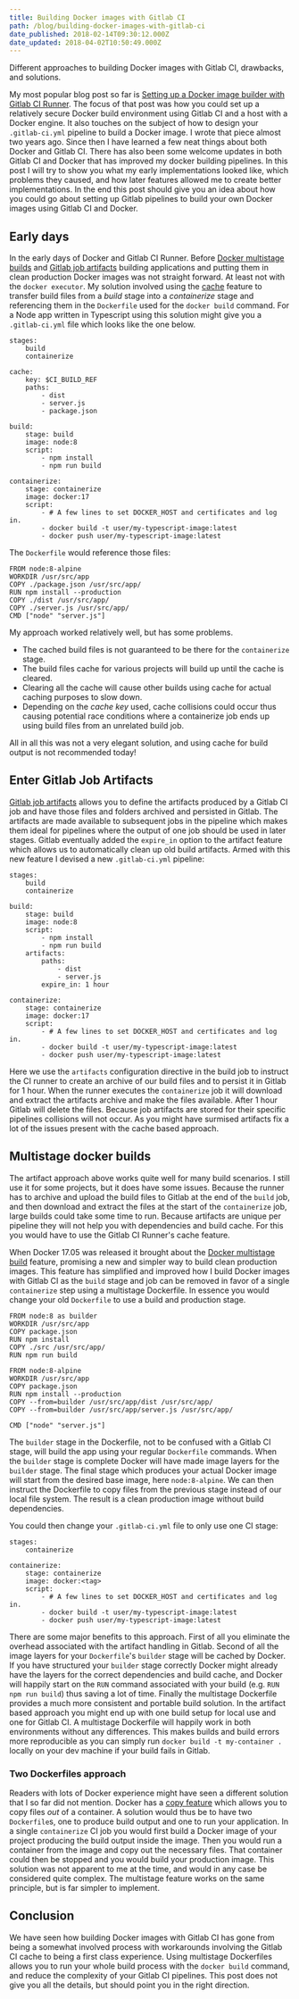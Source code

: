 ```yaml
---
title: Building Docker images with Gitlab CI
path: /blog/building-docker-images-with-gitlab-ci
date_published: 2018-02-14T09:30:12.000Z
date_updated: 2018-04-02T10:50:49.000Z
---
```


Different approaches to building Docker images with Gitlab CI, drawbacks, and solutions.

My most popular blog post so far is [Setting up a Docker image builder with Gitlab CI Runner](https://snorre.io/setting-up-gitlab-ci-runner-docker-image-builder/). The focus of that post was how you could set up a relatively secure Docker build environment using Gitlab CI and a host with a Docker engine. It also touches on the subject of how to design your `.gitlab-ci.yml` pipeline to build a Docker image. I wrote that piece almost two years ago. Since then I have learned a few neat things about both Docker and Gitlab CI. There has also been some welcome updates in both Gitlab CI and Docker that has improved my docker building pipelines. In this post I will try to show you what my early implementations looked like, which problems they caused, and how later features allowed me to create better implementations. In the end this post should give you an idea about how you could go about setting up Gitlab pipelines to build your own Docker images using Gitlab CI and Docker.

## Early days

In the early days of Docker and Gitlab CI Runner. Before [Docker multistage builds](https://docs.docker.com/develop/develop-images/multistage-build/) and [Gitlab job artifacts](https://docs.gitlab.com/ce/user/project/pipelines/job_artifacts.html) building applications and putting them in clean production Docker images was not straight forward. At least not with the `docker executor`. My solution involved using the [cache](https://docs.gitlab.com/ce/ci/yaml/README.html#cache) feature to transfer build files from a *build* stage into a *containerize* stage and referencing them in the `Dockerfile` used for the `docker build` command. For a Node app written in Typescript using this solution might give you a `.gitlab-ci.yml` file which looks like the one below.

    stages:
        build
        containerize
    
    cache:
        key: $CI_BUILD_REF
        paths:
            - dist
            - server.js
            - package.json
    
    build:
        stage: build
        image: node:8
        script:
            - npm install
            - npm run build
    
    containerize:
        stage: containerize
        image: docker:17
        script:
            - # A few lines to set DOCKER_HOST and certificates and log in.
            - docker build -t user/my-typescript-image:latest
            - docker push user/my-typescript-image:latest
    

The `Dockerfile` would reference those files:

    FROM node:8-alpine
    WORKDIR /usr/src/app
    COPY ./package.json /usr/src/app/
    RUN npm install --production
    COPY ./dist /usr/src/app/
    COPY ./server.js /usr/src/app/
    CMD ["node" "server.js"]
    

My approach worked relatively well, but has some problems.

- The cached build files is not guaranteed to be there for the `containerize` stage.
- The build files cache for various projects will build up until the cache is cleared.
- Clearing all the cache will cause other builds using cache for actual caching purposes to slow down.
- Depending on the *cache key* used, cache collisions could occur thus causing potential race conditions where a containerize job ends up using build files from an unrelated build job.

All in all this was not a very elegant solution, and using cache for build output is not recommended today!

## Enter Gitlab Job Artifacts

[Gitlab job artifacts](https://docs.gitlab.com/ce/user/project/pipelines/job_artifacts.html) allows you to define the artifacts produced by a Gitlab CI job and have those files and folders archived and persisted in Gitlab. The artifacts are made available to subsequent jobs in the pipeline which makes them ideal for pipelines where the output of one job should be used in later stages. Gitlab eventually added the `expire_in` option to the artifact feature which allows us to automatically clean up old build artifacts. Armed with this new feature I devised a new `.gitlab-ci.yml` pipeline:

    stages:
        build
        containerize
    
    build:
        stage: build
        image: node:8
        script:
            - npm install
            - npm run build
        artifacts:
            paths:
                - dist
                - server.js
            expire_in: 1 hour
    
    containerize:
        stage: containerize
        image: docker:17
        script:
            - # A few lines to set DOCKER_HOST and certificates and log in.
            - docker build -t user/my-typescript-image:latest
            - docker push user/my-typescript-image:latest
    

Here we use the `artifacts` configuration directive in the build job to instruct the CI runner to create an archive of our build files and to persist it in Gitlab for 1 hour. When the runner executes the `containerize` job it will download and extract the artifacts archive and make the files available. After 1 hour Gitlab will delete the files. Because job artifacts are stored for their specific pipelines collisions will not occur. As you might have surmised artifacts fix a lot of the issues present with the cache based approach.

## Multistage docker builds

The artifact approach above works quite well for many build scenarios. I still use it for some projects, but it does have some issues. Because the runner has to archive and upload the build files to Gitlab at the end of the `build` job, and then download and extract the files at the start of the `containerize` job, large builds could take some time to run. Because artifacts are unique per pipeline they will not help you with dependencies and build cache. For this you would have to use the Gitlab CI Runner's cache feature.

When Docker 17.05 was released it brought about the [Docker multistage build](https://docs.docker.com/develop/develop-images/multistage-build/) feature, promising a new and simpler way to build clean production images. This feature has simplified and improved how I build Docker images with Gitlab CI as the `build` stage and job can be removed in favor of a single `containerize` step using a multistage Dockerfile. In essence you would change your old `Dockerfile` to use a build and production stage.

    FROM node:8 as builder
    WORKDIR /usr/src/app
    COPY package.json
    RUN npm install
    COPY ./src /usr/src/app/
    RUN npm run build
    
    FROM node:8-alpine
    WORKDIR /usr/src/app
    COPY package.json
    RUN npm install --production
    COPY --from=builder /usr/src/app/dist /usr/src/app/
    COPY --from=builder /usr/src/app/server.js /usr/src/app/
    
    CMD ["node" "server.js"]
    

The `builder` stage in the Dockerfile, not to be confused with a Gitlab CI stage, will build the app using your regular `Dockerfile` commands. When the `builder` stage is complete Docker will have made image layers for the `builder` stage. The final stage which produces your actual Docker image will start from the desired base image, here `node:8-alpine`. We can then instruct the Dockerfile to copy files from the previous stage instead of our local file system. The result is a clean production image without build dependencies.

You could then change your `.gitlab-ci.yml` file to only use one CI stage:

    stages:
        containerize
    
    containerize:
        stage: containerize
        image: docker:<tag>
        script:
            - # A few lines to set DOCKER_HOST and certificates and log in.
            - docker build -t user/my-typescript-image:latest
            - docker push user/my-typescript-image:latest
    

There are some major benefits to this approach. First of all you eliminate the overhead associated with the artifact handling in Gitlab. Second of all the image layers for your `Dockerfile`'s `builder` stage will be cached by Docker. If you have structured your `builder` stage correctly Docker might already have the layers for the correct dependencies and build cache, and Docker will happily start on the `RUN` command associated with your build (e.g. `RUN npm run build`) thus saving a lot of time. Finally the multistage Dockerfile provides a much more consistent and portable build solution. In the artifact based approach you might end up with one build setup for local use and one for Gitlab CI. A multistage Dockerfile will happily work in both environments without any differences. This makes builds and build errors more reproducible as you can simply run `docker build -t my-container .` locally on your dev machine if your build fails in Gitlab.

### Two Dockerfiles approach

Readers with lots of Docker experience might have seen a different solution that I so far did not mention. Docker has a [copy feature](https://docs.docker.com/engine/reference/commandline/cp/) which allows you to copy files *out* of a container. A solution would thus be to have two `Dockerfile`s, one to produce build output and one to run your application. In a single `containerize` CI job you would first build a Docker image of your project producing the build output inside the image. Then you would run a container from the image and copy out the necessary files. That container could then be stopped and you would build your production image. This solution was not apparent to me at the time, and would in any case be considered quite complex. The multistage feature works on the same principle, but is far simpler to implement.

## Conclusion

We have seen how building Docker images with Gitlab CI has gone from being a somewhat involved process with workarounds involving the Gitlab CI cache to being a first class experience. Using multistage Dockerfiles allows you to run your whole build process with the `docker build` command, and reduce the complexity of your Gitlab CI pipelines. This post does not give you all the details, but should point you in the right direction.
